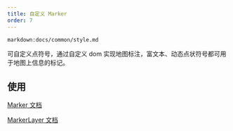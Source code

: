 ```yaml
---
title: 自定义 Marker
order: 7
---
```


`markdown:docs/common/style.md`

可自定义点符号，通过自定义 dom 实现地图标注，富文本、动态点状符号都可用于地图上信息的标记。

## 使用

[Marker 文档](../component/marker)

[MarkerLayer 文档](../component/markerLayer)
